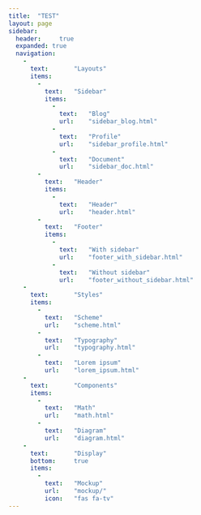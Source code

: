 ```yaml
---
title:  "TEST"
layout: page
sidebar:
  header:     true
  expanded: true
  navigation:
    -
      text:       "Layouts"
      items:
        -
          text:   "Sidebar"
          items:
            -
              text:   "Blog"
              url:    "sidebar_blog.html"
            -
              text:   "Profile"
              url:    "sidebar_profile.html"
            -
              text:   "Document"
              url:    "sidebar_doc.html"
        -
          text:   "Header"
          items:
            -
              text:   "Header"
              url:    "header.html"
        -
          text:   "Footer"
          items:
            -
              text:   "With sidebar"
              url:    "footer_with_sidebar.html"
            -
              text:   "Without sidebar"
              url:    "footer_without_sidebar.html"
    -
      text:       "Styles"
      items:
        -
          text:   "Scheme"
          url:    "scheme.html"
        -
          text:   "Typography"
          url:    "typography.html"
        -
          text:   "Lorem ipsum"
          url:    "lorem_ipsum.html"
    -
      text:       "Components"
      items:
        -
          text:   "Math"
          url:    "math.html"
        -
          text:   "Diagram"
          url:    "diagram.html"
    -
      text:       "Display"
      bottom:     true
      items:
        -
          text:   "Mockup"
          url:    "mockup/"
          icon:   "fas fa-tv"
---
```

